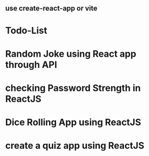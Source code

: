## use create-react-app or vite
# Todo-List
# Random Joke using React app through API
# checking Password Strength in ReactJS
# Dice Rolling App using ReactJS
# create a quiz app using ReactJS